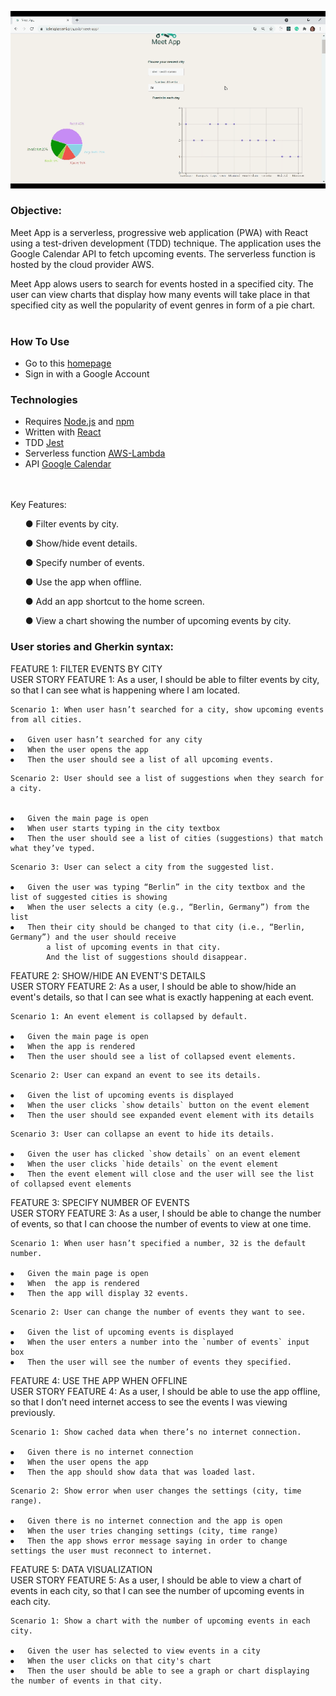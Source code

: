 ![App Showcase Gif](/meet-app-showcase.gif)

### Objective:

Meet App is a serverless, progressive web application (PWA) with React using a test-driven development (TDD) technique. The application uses the Google Calendar API to fetch upcoming events. The serverless function is hosted by the cloud provider AWS.

Meet App alows users to search for events hosted in a specified city. The user can view charts that display how many events will take place in that specified city as well the popularity of event genres in form of a pie chart.
<br><br>

### How To Use

- Go to this [homepage](https://halehghavami.github.io/meet-app/)
- Sign in with a Google Account

### Technologies

- Requires [Node.js](https://nodejs.org/en/) and [npm](https://www.npmjs.com)
- Written with [React](https://reactjs.org)
- TDD [Jest](https://jestjs.io)
- Serverless function [AWS-Lambda](https://aws.amazon.com/lambda/)
- API [Google Calendar](https://developers.google.com/calendar/)

<br><br>
Key Features:<br>

  <ul>
● Filter events by city.
  </ul>
  <ul>
● Show/hide event details.
  </ul>
  <ul>
● Specify number of events.
  </ul>
  <ul>
● Use the app when offline.
  </ul>
  <ul>
● Add an app shortcut to the home screen.
  </ul>
  <ul>
● View a chart showing the number of upcoming events by city.
  </ul>

### User stories and Gherkin syntax:

FEATURE 1: FILTER EVENTS BY CITY<br>
USER STORY FEATURE 1: As a user, I should be able to filter events by city, so that I can see what is happening where I am located.<br>

```
Scenario 1: When user hasn’t searched for a city, show upcoming events from all cities.

⦁	Given user hasn’t searched for any city
⦁	When the user opens the app
⦁	Then the user should see a list of all upcoming events.

```

```
Scenario 2: User should see a list of suggestions when they search for a city.


⦁	Given the main page is open
⦁	When user starts typing in the city textbox
⦁	Then the user should see a list of cities (suggestions) that match what they’ve typed.

```

```
Scenario 3: User can select a city from the suggested list.

⦁	Given the user was typing “Berlin” in the city textbox and the list of suggested cities is showing
⦁	When the user selects a city (e.g., “Berlin, Germany”) from the list
⦁	Then their city should be changed to that city (i.e., “Berlin, Germany”) and the user should receive
        a list of upcoming events in that city.
        And the list of suggestions should disappear.

```

FEATURE 2: SHOW/HIDE AN EVENT'S DETAILS<br>
USER STORY FEATURE 2: As a user, I should be able to show/hide an event's details, so that I can see what is exactly happening at each event.<br>

```
Scenario 1: An event element is collapsed by default.

⦁	Given the main page is open
⦁	When the app is rendered
⦁	Then the user should see a list of collapsed event elements.

```

```
Scenario 2: User can expand an event to see its details.

⦁	Given the list of upcoming events is displayed
⦁	When the user clicks `show details` button on the event element
⦁	Then the user should see expanded event element with its details

```

```
Scenario 3: User can collapse an event to hide its details.

⦁	Given the user has clicked `show details` on an event element
⦁	When the user clicks `hide details` on the event element
⦁	Then the event element will close and the user will see the list of collapsed event elements

```

FEATURE 3: SPECIFY NUMBER OF EVENTS<br>
USER STORY FEATURE 3: As a user, I should be able to change the number of events, so that I can choose the number of events to view at one time.<br>

```
Scenario 1: When user hasn’t specified a number, 32 is the default number.

⦁	Given the main page is open
⦁	When  the app is rendered
⦁	Then the app will display 32 events.

```

```
Scenario 2: User can change the number of events they want to see.

⦁	Given the list of upcoming events is displayed
⦁	When the user enters a number into the `number of events` input box
⦁	Then the user will see the number of events they specified.

```

FEATURE 4: USE THE APP WHEN OFFLINE<br>
USER STORY FEATURE 4: As a user, I should be able to use the app offline, so that I don’t need internet access to see the events I was viewing previously.<br>

```
Scenario 1: Show cached data when there’s no internet connection.

⦁	Given there is no internet connection
⦁	When the user opens the app
⦁	Then the app should show data that was loaded last.

```

```
Scenario 2: Show error when user changes the settings (city, time range).

⦁	Given there is no internet connection and the app is open
⦁	When the user tries changing settings (city, time range)
⦁	Then the app shows error message saying in order to change settings the user must reconnect to internet.

```

FEATURE 5: DATA VISUALIZATION<br>
USER STORY FEATURE 5: As a user, I should be able to view a chart of events in each city, so that I can see the number of upcoming events in each city.<br>

```
Scenario 1: Show a chart with the number of upcoming events in each city.

⦁	Given the user has selected to view events in a city
⦁	When the user clicks on that city's chart
⦁	Then the user should be able to see a graph or chart displaying the number of events in that city.

```
